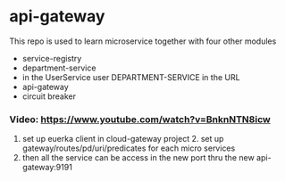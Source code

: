 # api-gateway

This repo is used to learn microservice together with four other modules
* service-registry 
* department-service
* in the UserService user DEPARTMENT-SERVICE in the URL
* api-gateway
* circuit breaker

### Video: https://www.youtube.com/watch?v=BnknNTN8icw

  1. set up euerka client in cloud-gateway project
	2. set up gateway/routes/pd/uri/predicates for each micro services
  3. then all the service can be access in the new port thru the new api-gateway:9191 

